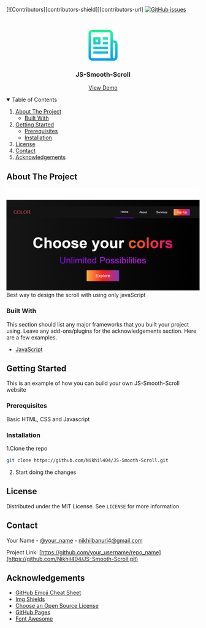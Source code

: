 
<!-- PROJECT SHIELDS -->
[![Contributors][contributors-shield]][contributors-url]
[![GitHub issues](https://img.shields.io/github/issues/Nikhil404/JS-Smooth-Scroll?style=for-the-badge)](https://github.com/Nikhil404/JS-Smooth-Scroll/issues)
<!-- PROJECT LOGO -->
<br />
<p align="center">
  <a href="https://github.com/Nikhil404/JS-Smooth-Scroll">
    <img src="images/logo.png" alt="Logo" width="80" height="80">
  </a>

  <h3 align="center">JS-Smooth-Scroll</h3>

  <p align="center">
        <a href="https://nikhil404.github.io/JS-Smooth-Scroll/">View Demo</a>
    </p>
</p>

<!-- TABLE OF CONTENTS -->
<details open="open">
  <summary>Table of Contents</summary>
  <ol>
    <li>
      <a href="#about-the-project">About The Project</a>
      <ul>
        <li><a href="#built-with">Built With</a></li>
      </ul>
    </li>
    <li>
      <a href="#getting-started">Getting Started</a>
      <ul>
        <li><a href="#prerequisites">Prerequisites</a></li>
        <li><a href="#installation">Installation</a></li>
      </ul>
    </li>
    <li><a href="#license">License</a></li>
    <li><a href="#contact">Contact</a></li>
    <li><a href="#acknowledgements">Acknowledgements</a></li>
  </ol>
</details>

<!-- ABOUT THE PROJECT -->

## About The Project

[![Product Name Screen Shot][product-screenshot]](https://github.com/Nikhil404/JS-Smooth-Scroll)
Best way to design the scroll with using only javaScript

### Built With

This section should list any major frameworks that you built your project using. Leave any add-ons/plugins for the acknowledgements section. Here are a few examples.

- [JavaScript](https://javascript.info/)

<!-- GETTING STARTED -->

## Getting Started

This is an example of how you can build your own JS-Smooth-Scroll website 

### Prerequisites

Basic HTML, CSS and Javascript

### Installation

1.Clone the repo
   ```sh
   git clone https://github.com/Nikhil404/JS-Smooth-Scroll.git
   ```
2. Start doing the changes

<!-- LICENSE -->

## License

Distributed under the MIT License. See `LICENSE` for more information.

<!-- CONTACT -->

## Contact

Your Name - [@your_name](Nikhil) - nikhilbanuri4@gmail.com

Project Link: [https://github.com/your_username/repo_name](https://github.com/Nikhil404/JS-Smooth-Scroll.git)

<!-- ACKNOWLEDGEMENTS -->

## Acknowledgements

- [GitHub Emoji Cheat Sheet](https://www.webpagefx.com/tools/emoji-cheat-sheet)
- [Img Shields](https://shields.io)
- [Choose an Open Source License](https://choosealicense.com)
- [GitHub Pages](https://pages.github.com)
- [Font Awesome](https://fontawesome.com)

[product-screenshot]: images/screenshot.png
